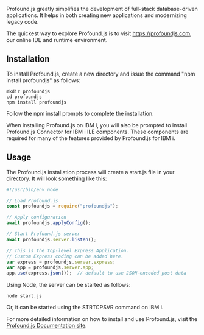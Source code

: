 
Profound.js greatly simplifies the development of full-stack database-driven applications. It helps in both creating new applications and modernizing legacy code.

The quickest way to explore Profound.js is to visit https://profoundjs.com, our online IDE and runtime environment. 


## Installation

To install Profound.js, create a new directory and issue the command "npm install profoundjs" as follows:

```
mkdir profoundjs
cd profoundjs
npm install profoundjs
```

Follow the npm install prompts to complete the installation.

When installing Profound.js on IBM i, you will also be prompted to install Profound.js Connector for IBM i ILE components. These components are required for many of the features provided by Profound.js for IBM i.

## Usage

The Profound.js installation process will create a start.js file in your directory. It will look something like this:

```js
#!/usr/bin/env node

// Load Profound.js
const profoundjs = require("profoundjs");

// Apply configuration
await profoundjs.applyConfig();

// Start Profound.js server
await profoundjs.server.listen();

// This is the top-level Express Application.
// Custom Express coding can be added here.
var express = profoundjs.server.express;
var app = profoundjs.server.app;
app.use(express.json());  // default to use JSON-encoded post data
```

Using Node, the server can be started as follows:

`node start.js`

Or, it can be started using the STRTCPSVR command on IBM i.

For more detailed information on how to install and use Profound.js, visit the [Profound.js Documentation site](https://www.profoundlogic.com/docs/display/PUI/Profound.js).
